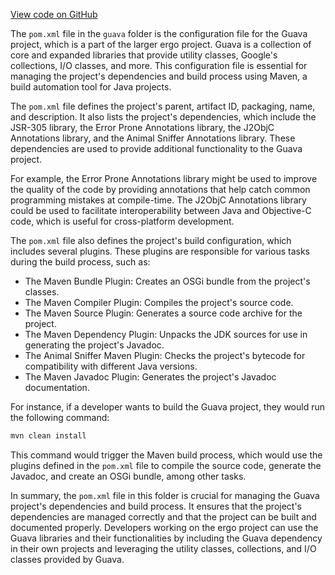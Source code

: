[View code on GitHub](https://github.com/ergoplatform/ergo/.autodoc/docs/json/target/streams/_global/assemblyOption/_global/streams/assembly/61317c737d753f295d9a64bd664f1e4342459ada_c947004bb13d18182be60077ade044099e4f26f1_da39a3ee5e6b4b0d3255bfef95601890afd80709/META-INF/maven/com.google.guava)

The `pom.xml` file in the `guava` folder is the configuration file for the Guava project, which is a part of the larger ergo project. Guava is a collection of core and expanded libraries that provide utility classes, Google's collections, I/O classes, and more. This configuration file is essential for managing the project's dependencies and build process using Maven, a build automation tool for Java projects.

The `pom.xml` file defines the project's parent, artifact ID, packaging, name, and description. It also lists the project's dependencies, which include the JSR-305 library, the Error Prone Annotations library, the J2ObjC Annotations library, and the Animal Sniffer Annotations library. These dependencies are used to provide additional functionality to the Guava project.

For example, the Error Prone Annotations library might be used to improve the quality of the code by providing annotations that help catch common programming mistakes at compile-time. The J2ObjC Annotations library could be used to facilitate interoperability between Java and Objective-C code, which is useful for cross-platform development.

The `pom.xml` file also defines the project's build configuration, which includes several plugins. These plugins are responsible for various tasks during the build process, such as:

- The Maven Bundle Plugin: Creates an OSGi bundle from the project's classes.
- The Maven Compiler Plugin: Compiles the project's source code.
- The Maven Source Plugin: Generates a source code archive for the project.
- The Maven Dependency Plugin: Unpacks the JDK sources for use in generating the project's Javadoc.
- The Animal Sniffer Maven Plugin: Checks the project's bytecode for compatibility with different Java versions.
- The Maven Javadoc Plugin: Generates the project's Javadoc documentation.

For instance, if a developer wants to build the Guava project, they would run the following command:

```bash
mvn clean install
```

This command would trigger the Maven build process, which would use the plugins defined in the `pom.xml` file to compile the source code, generate the Javadoc, and create an OSGi bundle, among other tasks.

In summary, the `pom.xml` file in this folder is crucial for managing the Guava project's dependencies and build process. It ensures that the project's dependencies are managed correctly and that the project can be built and documented properly. Developers working on the ergo project can use the Guava libraries and their functionalities by including the Guava dependency in their own projects and leveraging the utility classes, collections, and I/O classes provided by Guava.
